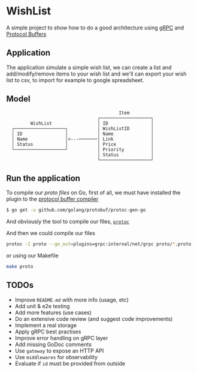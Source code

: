 # WishList

A simple project to show how to do a good architecture using [gRPC](https://grpc.io/) and [Protocol Buffers](https://developers.google.com/protocol-buffers/)

## Application

The application simulate a simple wish list, we can create a list and add/modify/remove items to your wish list and we'll can export your wish list to csv, to import for example to google spreadsheet.

## Model

```
                                          Item
                                  ┌───────────────────┐ 
         WishList                 │ ID                │
  ┌───────────────────┐           │ WishListID        │ 
  │ ID                │           │ Name              │ 
  │ Name              │<---───────│ Link              │ 
  │ Status            │           │ Price             │ 
  └───────────────────┘           │ Priority          │ 
                                  │ Status            │  
                                  └───────────────────┘

```

## Run the application

To compile our *proto files* on Go, first of all, we must have installed the plugin to the [protocol buffer compiler](https://github.com/golang/protobuf)

```sh
$ go get -u github.com/golang/protobuf/protoc-gen-go
```

And obviously the tool to compile our files, [`protoc`](http://google.github.io/proto-lens/installing-protoc.html)

And then we could compile our files

```sh
protoc -I proto --go_out=plugins=grpc:internal/net/grpc proto/*.proto
```

or using our Makefile

```sh
make proto
```

## TODOs

- Improve `README.md` with more info (usage, etc)
- Add unit & e2e testing
- Add more features (use cases)
- Do an extensive code review (and suggest code improvements)
- Implement a real storage
- Apply gRPC best practises
- Improve error handling on gRPC layer
- Add missing GoDoc comments
- Use `gateway` to expose an HTTP API
- Use `middlewares` for observability
- Evaluate if `id` must be provided from outside